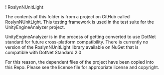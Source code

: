 ﻿! RoslynNUnitLight

The contents of this folder is from a project on GitHub called RoslynNUnitLight. This testing framework is used in the test suite for the UnityEngineAnalyzer project. 

UnityEngineAnalyzer is in the process of getting converted to use DotNet standard for future cross-platform compatibility. There is currently no version of the RoslynNUnitLight library available on NuGet that is compatible with DotNet Standard 2.0

For this reason, the dependent files of the project have been copied into this Repo. Please see the license file for appropriate license and copyright.